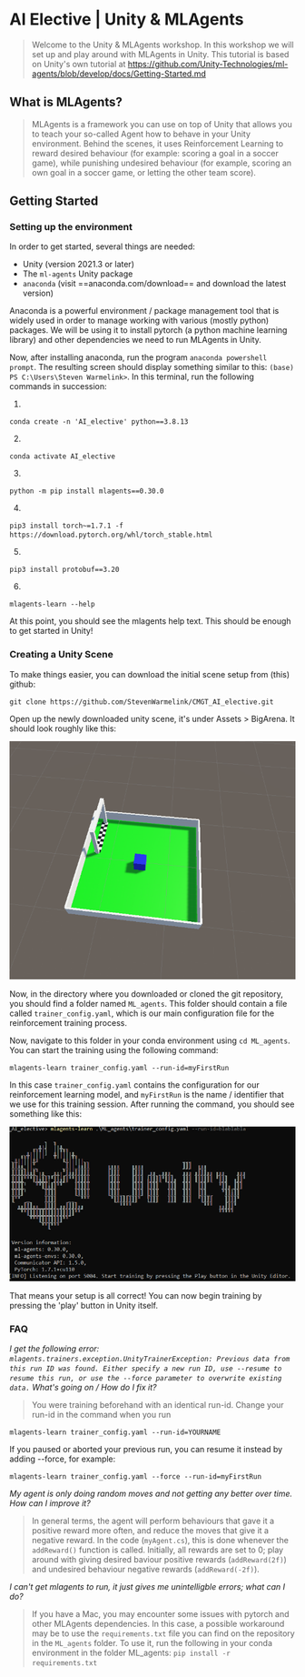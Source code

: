 # AI Elective | Unity & MLAgents

> Welcome to the Unity & MLAgents workshop. In this workshop we will set up and play around with MLAgents in Unity. This tutorial is based on Unity's own tutorial at https://github.com/Unity-Technologies/ml-agents/blob/develop/docs/Getting-Started.md

## What is MLAgents?

> MLAgents is a framework you can use on top of Unity that allows you to teach your so-called Agent how to behave in your Unity environment. Behind the scenes, it uses Reinforcement Learning to reward desired behaviour (for example: scoring a goal in a soccer game), while punishing undesired behaviour (for example, scoring an own goal in a soccer game, or letting the other team score). 

## Getting Started 

### Setting up the environment

In order to get started, several things are needed:

 - Unity (version 2021.3 or later)
 - The `ml-agents` Unity package
 - `anaconda` (visit ==anaconda.com/download== and download the latest version)

Anaconda is a powerful environment / package management tool that is widely used in order to manage working with various (mostly python) packages. We will be using it to install pytorch (a python machine learning library) and other dependencies we need to run MLAgents in Unity.  

Now, after installing anaconda, run the program `anaconda powershell prompt`. The resulting screen should display something similar to this: `(base) PS C:\Users\Steven Warmelink>`. In this terminal, run the following commands in succession:

1. 
```
conda create -n 'AI_elective' python==3.8.13
```
2. 
```
conda activate AI_elective
```
3. 
```
python -m pip install mlagents==0.30.0
```
4. 
```
pip3 install torch~=1.7.1 -f https://download.pytorch.org/whl/torch_stable.html
```
5. 
```
pip3 install protobuf==3.20
```
6. 
```
mlagents-learn --help
```

At this point, you should see the mlagents help text. This should be enough to get started in Unity!

### Creating a Unity Scene

To make things easier, you can download the initial scene setup from (this) github:

```
git clone https://github.com/StevenWarmelink/CMGT_AI_elective.git
```

Open up the newly downloaded unity scene, it's under Assets > BigArena. It should look roughly like this:

![](./imgs/unity_scene.png)

Now, in the directory where you downloaded or cloned the git repository, you should find a folder named `ML_agents`. This folder should contain a file called `trainer_config.yaml`, which is our main configuration file for the reinforcement training process. 

Now, navigate to this folder in your conda environment using `cd ML_agents`. You can start the training using the following command:

```
mlagents-learn trainer_config.yaml --run-id=myFirstRun
```

In this case `trainer_config.yaml` contains the configuration for our reinforcement learning model, and `myFirstRun` is the name / identifier that we use for this training session. After running the command, you should see something like this:

![](./imgs/mlagents_learn.png)

That means your setup is all correct! You can now begin training by pressing the 'play' button in Unity itself. 



### FAQ


*I get the following error: `mlagents.trainers.exception.UnityTrainerException: Previous data from this run ID was found. Either specify a new run ID, use --resume to resume this run, or use the --force parameter to overwrite existing data.` What's going on / How do I fix it?*

> You were training beforehand with an identical run-id. Change your run-id in the command when you run 

```
mlagents-learn trainer_config.yaml --run-id=YOURNAME
```

If you paused or aborted your previous run, you can resume it instead by adding --force, for example: 

```
mlagents-learn trainer_config.yaml --force --run-id=myFirstRun
```

*My agent is only doing random moves and not getting any better over time. How can I improve it?*

> In general terms, the agent will perform behaviours that gave it a positive reward more often, and reduce the moves that give it a negative reward. In the code (`myAgent.cs`), this is done whenever the `addReward()` function is called. Initially, all rewards are set to 0; play around with giving desired baviour positive rewards (`addReward(2f)`) and undesired behaviour negative rewards (`addReward(-2f)`).

*I can't get mlagents to run, it just gives me unintelligble errors; what can I do?*

> If you have a Mac, you may encounter some issues with pytorch and other MLAgents dependencies. In this case, a possible workaround may be to use the `requirements.txt` file you can find on the repository in the `ML_agents` folder. To use it, run the following in your conda environment in the folder ML_agents:
```pip install -r requirements.txt```